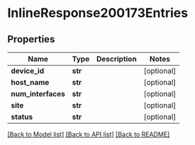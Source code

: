 # InlineResponse200173Entries

## Properties
Name | Type | Description | Notes
------------ | ------------- | ------------- | -------------
**device_id** | **str** |  | [optional] 
**host_name** | **str** |  | [optional] 
**num_interfaces** | **str** |  | [optional] 
**site** | **str** |  | [optional] 
**status** | **str** |  | [optional] 

[[Back to Model list]](../README.md#documentation-for-models) [[Back to API list]](../README.md#documentation-for-api-endpoints) [[Back to README]](../README.md)


